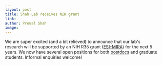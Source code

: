 ```yaml
---
layout: post
title: Shah Lab receives NIH grant
link: 
author: Premal Shah
image: 
---
```


We are super excited (and a bit relieved) to announce that our lab's research will be supported by an NIH R35 grant ([ESI-MIRA](https://www.nigms.nih.gov/Research/mechanisms/MIRA/Pages/default.aspx)) for the next 5 years.
We now have several open positions for both [postdocs](/blog/postdoc-positions/) and graduate students. Informal enquiries welcome!
